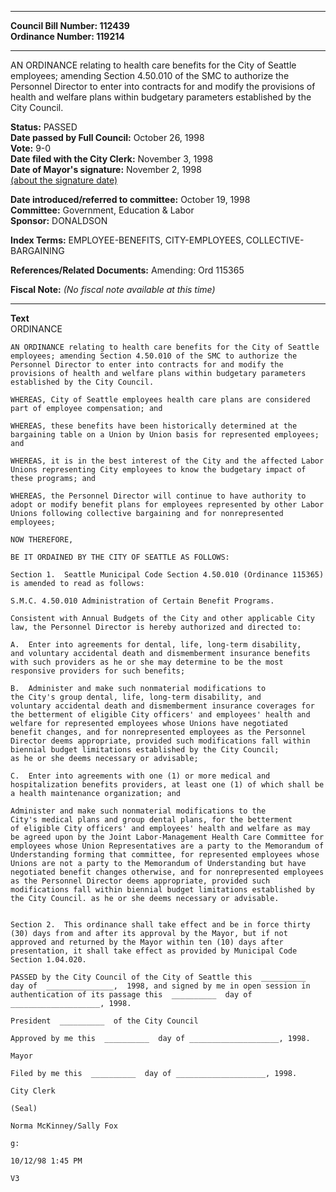 * * * * *  
  
**Council Bill Number: [](#h0)[](#h2)112439**   
**Ordinance Number: 119214**  
  
* * * * *  
  
AN ORDINANCE relating to health care benefits for the City of Seattle employees; amending Section 4.50.010 of the SMC to authorize the Personnel Director to enter into contracts for and modify the provisions of health and welfare plans within budgetary parameters established by the City Council.  
  
**Status:** PASSED   
**Date passed by Full Council:** October 26, 1998   
**Vote:** 9-0   
**Date filed with the City Clerk:** November 3, 1998   
**Date of Mayor's signature:** November 2, 1998   
[(about the signature date)](/~public/approvaldate.htm)   
  
  
**Date introduced/referred to committee:** October 19, 1998   
**Committee:** Government, Education & Labor   
**Sponsor:** DONALDSON   
  
**Index Terms:** EMPLOYEE-BENEFITS, CITY-EMPLOYEES, COLLECTIVE-BARGAINING  
  
**References/Related Documents:** Amending: Ord 115365  
  
**Fiscal Note:** *(No fiscal note available at this time)*  
  
* * * * *  
  
**Text**  
    ORDINANCE  
  
    AN ORDINANCE relating to health care benefits for the City of Seattle  
    employees; amending Section 4.50.010 of the SMC to authorize the  
    Personnel Director to enter into contracts for and modify the  
    provisions of health and welfare plans within budgetary parameters  
    established by the City Council.  
  
    WHEREAS, City of Seattle employees health care plans are considered  
    part of employee compensation; and  
  
    WHEREAS, these benefits have been historically determined at the  
    bargaining table on a Union by Union basis for represented employees;  
    and  
  
    WHEREAS, it is in the best interest of the City and the affected Labor  
    Unions representing City employees to know the budgetary impact of  
    these programs; and  
  
    WHEREAS, the Personnel Director will continue to have authority to  
    adopt or modify benefit plans for employees represented by other Labor  
    Unions following collective bargaining and for nonrepresented  
    employees;  
  
    NOW THEREFORE,  
  
    BE IT ORDAINED BY THE CITY OF SEATTLE AS FOLLOWS:  
  
    Section 1.  Seattle Municipal Code Section 4.50.010 (Ordinance 115365)  
    is amended to read as follows:  
  
    S.M.C. 4.50.010 Administration of Certain Benefit Programs.  
  
    Consistent with Annual Budgets of the City and other applicable City  
    law, the Personnel Director is hereby authorized and directed to:  
  
    A.  Enter into agreements for dental, life, long-term disability,  
    and voluntary accidental death and dismemberment insurance benefits  
    with such providers as he or she may determine to be the most  
    responsive providers for such benefits;  
  
    B.  Administer and make such nonmaterial modifications to  
    the City's group dental, life, long-term disability, and  
    voluntary accidental death and dismemberment insurance coverages for  
    the betterment of eligible City officers' and employees' health and  
    welfare for represented employees whose Unions have negotiated  
    benefit changes, and for nonrepresented employees as the Personnel  
    Director deems appropriate, provided such modifications fall within  
    biennial budget limitations established by the City Council;   
    as he or she deems necessary or advisable;  
  
    C.  Enter into agreements with one (1) or more medical and  
    hospitalization benefits providers, at least one (1) of which shall be  
    a health maintenance organization; and  
  
    Administer and make such nonmaterial modifications to the  
    City's medical plans and group dental plans, for the betterment  
    of eligible City officers' and employees' health and welfare as may  
    be agreed upon by the Joint Labor-Management Health Care Committee for  
    employees whose Union Representatives are a party to the Memorandum of  
    Understanding forming that committee, for represented employees whose  
    Unions are not a party to the Memorandum of Understanding but have  
    negotiated benefit changes otherwise, and for nonrepresented employees  
    as the Personnel Director deems appropriate, provided such  
    modifications fall within biennial budget limitations established by  
    the City Council. as he or she deems necessary or advisable.  
  
  
    Section 2.  This ordinance shall take effect and be in force thirty  
    (30) days from and after its approval by the Mayor, but if not  
    approved and returned by the Mayor within ten (10) days after  
    presentation, it shall take effect as provided by Municipal Code  
    Section 1.04.020.  
  
    PASSED by the City Council of the City of Seattle this  __________  
    day of  _______________,  1998, and signed by me in open session in  
    authentication of its passage this  __________  day of  
    ____________________, 1998.  
  
    President  __________  of the City Council  
  
    Approved by me this  __________  day of ____________________, 1998.  
  
    Mayor  
  
    Filed by me this  __________  day of ____________________, 1998.  
  
    City Clerk  
  
    (Seal)  
  
    Norma McKinney/Sally Fox  
  
    g:  
  
    10/12/98 1:45 PM  
  
    V3  
